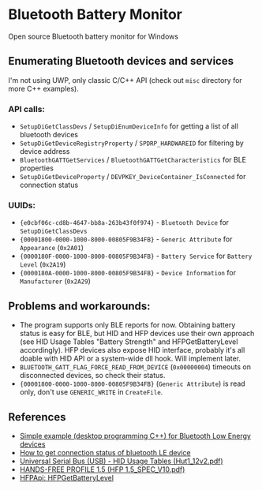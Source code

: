 Bluetooth Battery Monitor
=========================

Open source Bluetooth battery monitor for Windows

## Enumerating Bluetooth devices and services

I'm not using UWP, only classic C/C++ API (check out `misc` directory for more C++ examples).

### API calls:

* `SetupDiGetClassDevs` / `SetupDiEnumDeviceInfo` for getting a list of all bluetooth devices
* `SetupDiGetDeviceRegistryProperty` / `SPDRP_HARDWAREID` for filtering by device address
* `BluetoothGATTGetServices` / `BluetoothGATTGetCharacteristics` for BLE properties
* `SetupDiGetDeviceProperty` / `DEVPKEY_DeviceContainer_IsConnected` for connection status

### UUIDs:

* `{e0cbf06c-cd8b-4647-bb8a-263b43f0f974}` - `Bluetooth Device` for `SetupDiGetClassDevs`
* `{00001800-0000-1000-8000-00805F9B34FB}` - `Generic Attribute` for `Appearance` (`0x2A01`)
* `{0000180F-0000-1000-8000-00805F9B34FB}` - `Battery Service` for `Battery Level` (`0x2A19`)
* `{0000180A-0000-1000-8000-00805F9B34FB}` - `Device Information` for `Manufacturer` (`0x2A29`)

## Problems and workarounds:

* The program supports only BLE reports for now. Obtaining battery status is easy for BLE,
but HID and HFP devices use their own approach (see HID Usage Tables "Battery Strength" and HFPGetBatteryLevel accordingly).
HFP devices also expose HID interface, probably it's all doable with HID API or a system-wide dll hook. Will implement later.
* `BLUETOOTH_GATT_FLAG_FORCE_READ_FROM_DEVICE` (`0x00000004`) timeouts on disconnected devices, so check their status.
* `{00001800-0000-1000-8000-00805F9B34FB}` (`Generic Attribute`) is read only, don't use `GENERIC_WRITE` in `CreateFile`.

## References

* [Simple example (desktop programming C++) for Bluetooth Low Energy devices](https://social.msdn.microsoft.com/Forums/en-US/bad452cb-4fc2-4a86-9b60-070b43577cc9/is-there-a-simple-example-desktop-programming-c-for-bluetooth-low-energy-devices?forum=wdk)
* [How to get connection status of bluetooth LE device](https://social.msdn.microsoft.com/Forums/windowsdesktop/en-US/7b21b52f-bf85-4643-a717-9d62e15ffb51/how-to-get-connection-status-of-bluetooth-le-device-in-windows-81?forum=wdk)
* [Universal Serial Bus (USB) - HID Usage Tables (Hut1_12v2.pdf)](http://www.usb.org/developers/hidpage/Hut1_12v2.pdf)
* [HANDS-FREE PROFILE 1.5 (HFP 1.5_SPEC_V10.pdf)](https://www.bluetooth.org/docman/handlers/DownloadDoc.ashx?doc_id=41181)
* [HFPApi: HFPGetBatteryLevel](https://msdn.microsoft.com/en-us/library/cc510716.aspx)

